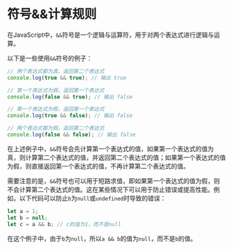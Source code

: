 # 符号&&计算规则

在JavaScript中，`&&`符号是一个逻辑与运算符，用于对两个表达式进行逻辑与运算。

以下是一些使用`&&`符号的例子：

```javascript
// 两个表达式都为真，返回第二个表达式
console.log(true && true); // 输出 true

// 第一个表达式为假，返回第一个表达式
console.log(false && true); // 输出 false

// 第一个表达式为假，返回第一个表达式
console.log(true && false); // 输出 false

// 两个表达式都为假，返回第二个表达式
console.log(false && false); // 输出 false
```

在上述例子中，`&&`符号会先计算第一个表达式的值，如果第一个表达式的值为真，则计算第二个表达式的值，并返回第二个表达式的值；如果第一个表达式的值为假，则直接返回第一个表达式的值，不再计算第二个表达式的值。

需要注意的是，`&&`符号也可以用于短路求值，即如果第一个表达式的值为假，则不会计算第二个表达式的值。这在某些情况下可以用于防止错误或提高性能。例如，以下代码可以防止`b`为`null`或`undefined`时导致的错误：

```javascript
let a = 1;
let b = null;
let c = a && b; // c的值为1，而不是null
```

在这个例子中，由于`b`为`null`，所以`a && b`的值为`null`，而不是`b`的值。